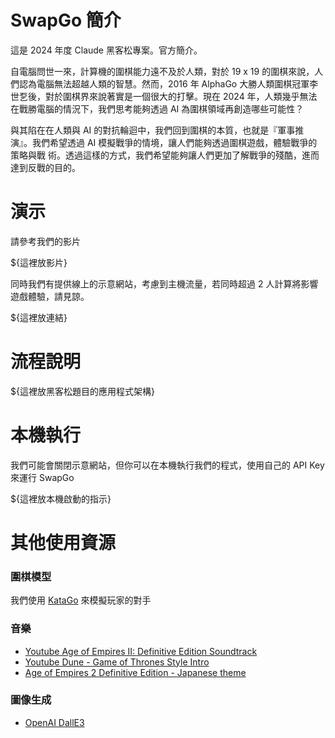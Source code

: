 # SwapGo 簡介

這是 2024 年度 Claude 黑客松專案。官方簡介。

自電腦問世一來，計算機的圍棋能力遠不及於人類，對於 19 x 19 的圍棋來說，人們認為電腦無法超越人類的智慧。然而，2016 年 AlphaGo 大勝人類圍棋冠軍李世乭後，對於圍棋界來說著實是一個很大的打擊。現在 2024 年，人類幾乎無法在戰勝電腦的情況下，我們思考能夠透過 AI 為圍棋領域再創造哪些可能性？

與其陷在在人類與 AI 的對抗輪迴中，我們回到圍棋的本質，也就是『軍事推演』。我們希望透過 AI 模擬戰爭的情境，讓人們能夠透過圍棋遊戲，體驗戰爭的策略與戰
術。透過這樣的方式，我們希望能夠讓人們更加了解戰爭的殘酷，進而達到反戰的目的。

# 演示

請參考我們的影片

${這裡放影片}

同時我們有提供線上的示意網站，考慮到主機流量，若同時超過 2 人計算將影響遊戲體驗，請見諒。

${這裡放連結}

# 流程說明

${這裡放黑客松題目的應用程式架構}

# 本機執行

我們可能會關閉示意網站，但你可以在本機執行我們的程式，使用自己的 API Key 來運行 SwapGo

${這裡放本機啟動的指示}

# 其他使用資源

### 圍棋模型

我們使用 [KataGo](https://github.com/lightvector/KataGo) 來模擬玩家的對手

### 音樂

- [Youtube Age of Empires II: Definitive Edition Soundtrack](https://www.youtube.com/playlist?list=PLh4Eme5gACZFflgnk-qzmDGWroz2EIqi8)
- [Youtube Dune - Game of Thrones Style Intro](https://www.youtube.com/watch?v=VlPIBlr0VCs)
- [Age of Empires 2 Definitive Edition - Japanese theme](https://www.youtube.com/watch?v=rCr_p3N5qso)

### 圖像生成

- [OpenAI DallE3](https://platform.openai.com/docs/guides/images)
